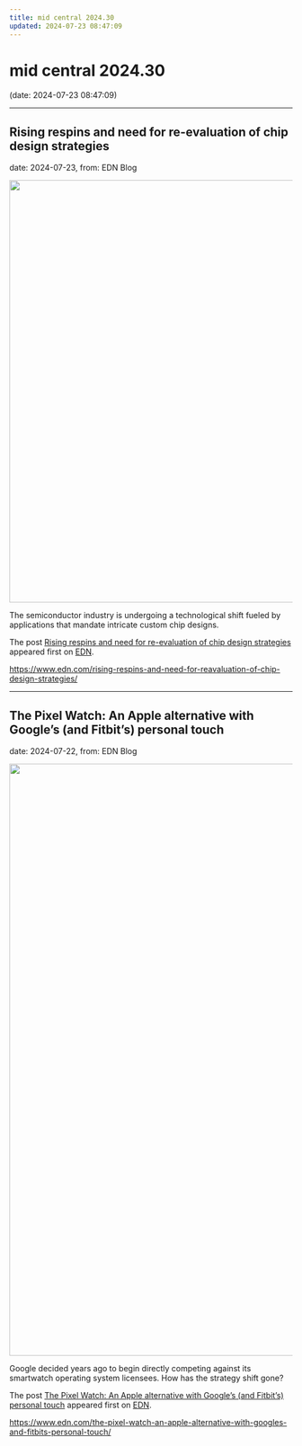 ```yaml
---
title: mid central 2024.30
updated: 2024-07-23 08:47:09
---
```


# mid central 2024.30

(date: 2024-07-23 08:47:09)

---

## Rising respins and need for re-evaluation of chip design strategies

date: 2024-07-23, from: EDN Blog

<img width="1000" height="752" src="https://www.edn.com/wp-content/uploads/Fig-2-turnkey-ic-design-sondrel.jpg?fit=1000%2C752" class="webfeedsFeaturedVisual wp-post-image" alt="" style="display: block; margin-bottom: 5px; clear:both;max-width: 100%;" link_thumbnail="" decoding="async" fetchpriority="high" srcset="https://www.edn.com/wp-content/uploads/Fig-2-turnkey-ic-design-sondrel.jpg?w=1000 1000w, https://www.edn.com/wp-content/uploads/Fig-2-turnkey-ic-design-sondrel.jpg?w=300 300w, https://www.edn.com/wp-content/uploads/Fig-2-turnkey-ic-design-sondrel.jpg?w=768 768w" sizes="(max-width: 1000px) 100vw, 1000px" /><p>The semiconductor industry is undergoing a technological shift fueled by applications that mandate intricate custom chip designs.</p>
<p>The post <a href="https://www.edn.com/rising-respins-and-need-for-reavaluation-of-chip-design-strategies/" data-wpel-link="internal">Rising respins and need for re-evaluation of chip design strategies</a> appeared first on <a href="https://www.edn.com" data-wpel-link="internal">EDN</a>.</p>
 

<https://www.edn.com/rising-respins-and-need-for-reavaluation-of-chip-design-strategies/>

---

## The Pixel Watch: An Apple alternative with Google’s (and Fitbit’s) personal touch

date: 2024-07-22, from: EDN Blog

<img width="1400" height="1054" src="https://www.edn.com/wp-content/uploads/display-on.jpg?fit=1400%2C1054" class="webfeedsFeaturedVisual wp-post-image" alt="" style="display: block; margin-bottom: 5px; clear:both;max-width: 100%;" link_thumbnail="" decoding="async" loading="lazy" srcset="https://www.edn.com/wp-content/uploads/display-on.jpg?w=1400 1400w, https://www.edn.com/wp-content/uploads/display-on.jpg?w=300 300w, https://www.edn.com/wp-content/uploads/display-on.jpg?w=768 768w, https://www.edn.com/wp-content/uploads/display-on.jpg?w=1024 1024w" sizes="(max-width: 1400px) 100vw, 1400px" /><p>Google decided years ago to begin directly competing against its smartwatch operating system licensees. How has the strategy shift gone?</p>
<p>The post <a href="https://www.edn.com/the-pixel-watch-an-apple-alternative-with-googles-and-fitbits-personal-touch/" data-wpel-link="internal">The Pixel Watch: An Apple alternative with Google’s (and Fitbit’s) personal touch</a> appeared first on <a href="https://www.edn.com" data-wpel-link="internal">EDN</a>.</p>
 

<https://www.edn.com/the-pixel-watch-an-apple-alternative-with-googles-and-fitbits-personal-touch/>

